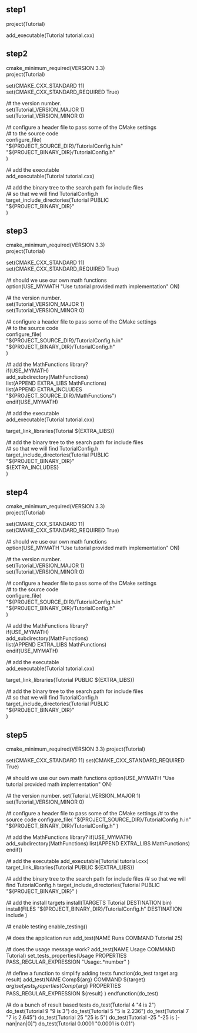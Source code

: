 ## step1
project(Tutorial)

add_executable(Tutorial tutorial.cxx)

## step2
cmake_minimum_required(VERSION 3.3)  
project(Tutorial)  

set(CMAKE_CXX_STANDARD 11)  
set(CMAKE_CXX_STANDARD_REQUIRED True)  

/# the version number.  
set(Tutorial_VERSION_MAJOR 1)  
set(Tutorial_VERSION_MINOR 0)  

/# configure a header file to pass some of the CMake settings  
/# to the source code  
configure_file(  
  "${PROJECT_SOURCE_DIR}/TutorialConfig.h.in"  
  "${PROJECT_BINARY_DIR}/TutorialConfig.h"  
  )  

/# add the executable  
add_executable(Tutorial tutorial.cxx)  

/# add the binary tree to the search path for include files  
/# so that we will find TutorialConfig.h  
target_include_directories(Tutorial PUBLIC  
                           "${PROJECT_BINARY_DIR}"  
                           )  

## step3
cmake_minimum_required(VERSION 3.3)  
project(Tutorial)  

set(CMAKE_CXX_STANDARD 11)  
set(CMAKE_CXX_STANDARD_REQUIRED True)  

/# should we use our own math functions  
option(USE_MYMATH "Use tutorial provided math implementation" ON)  

/# the version number.  
set(Tutorial_VERSION_MAJOR 1)  
set(Tutorial_VERSION_MINOR 0)  

/# configure a header file to pass some of the CMake settings  
/# to the source code  
configure_file(  
  "${PROJECT_SOURCE_DIR}/TutorialConfig.h.in"  
  "${PROJECT_BINARY_DIR}/TutorialConfig.h"  
  )  

/# add the MathFunctions library?  
if(USE_MYMATH)  
  add_subdirectory(MathFunctions)  
  list(APPEND EXTRA_LIBS MathFunctions)  
  list(APPEND EXTRA_INCLUDES "${PROJECT_SOURCE_DIR}/MathFunctions")  
endif(USE_MYMATH)  

/# add the executable  
add_executable(Tutorial tutorial.cxx)  

target_link_libraries(Tutorial ${EXTRA_LIBS})  

/# add the binary tree to the search path for include files  
/# so that we will find TutorialConfig.h  
target_include_directories(Tutorial PUBLIC  
                           "${PROJECT_BINARY_DIR}"  
                           ${EXTRA_INCLUDES}  
                           )  

## step4  
cmake_minimum_required(VERSION 3.3)  
project(Tutorial)  
  
set(CMAKE_CXX_STANDARD 11)  
set(CMAKE_CXX_STANDARD_REQUIRED True)  

/# should we use our own math functions  
option(USE_MYMATH "Use tutorial provided math implementation" ON)  

/# the version number.  
set(Tutorial_VERSION_MAJOR 1)  
set(Tutorial_VERSION_MINOR 0)  

/# configure a header file to pass some of the CMake settings  
/# to the source code  
configure_file(  
  "${PROJECT_SOURCE_DIR}/TutorialConfig.h.in"  
  "${PROJECT_BINARY_DIR}/TutorialConfig.h"  
  )  

/# add the MathFunctions library?  
if(USE_MYMATH)  
  add_subdirectory(MathFunctions)  
  list(APPEND EXTRA_LIBS MathFunctions)  
endif(USE_MYMATH)  

/# add the executable  
add_executable(Tutorial tutorial.cxx)  

target_link_libraries(Tutorial PUBLIC ${EXTRA_LIBS})  

/# add the binary tree to the search path for include files  
/# so that we will find TutorialConfig.h  
target_include_directories(Tutorial PUBLIC  
                           "${PROJECT_BINARY_DIR}"  
                           )  


## step5
cmake_minimum_required(VERSION 3.3)
project(Tutorial)

set(CMAKE_CXX_STANDARD 11)
set(CMAKE_CXX_STANDARD_REQUIRED True)

/# should we use our own math functions
option(USE_MYMATH "Use tutorial provided math implementation" ON)

/# the version number.
set(Tutorial_VERSION_MAJOR 1)
set(Tutorial_VERSION_MINOR 0)

/# configure a header file to pass some of the CMake settings
/# to the source code
configure_file(
  "${PROJECT_SOURCE_DIR}/TutorialConfig.h.in"
  "${PROJECT_BINARY_DIR}/TutorialConfig.h"
  )

/# add the MathFunctions library?
if(USE_MYMATH)
  add_subdirectory(MathFunctions)
  list(APPEND EXTRA_LIBS MathFunctions)
endif()

/# add the executable
add_executable(Tutorial tutorial.cxx)
target_link_libraries(Tutorial PUBLIC ${EXTRA_LIBS})

/# add the binary tree to the search path for include files
/# so that we will find TutorialConfig.h
target_include_directories(Tutorial PUBLIC
                           "${PROJECT_BINARY_DIR}"
                           )

/# add the install targets
install(TARGETS Tutorial DESTINATION bin)
install(FILES "${PROJECT_BINARY_DIR}/TutorialConfig.h"
  DESTINATION include
  )

/# enable testing
enable_testing()

/# does the application run
add_test(NAME Runs COMMAND Tutorial 25)

/# does the usage message work?
add_test(NAME Usage COMMAND Tutorial)
set_tests_properties(Usage
  PROPERTIES PASS_REGULAR_EXPRESSION "Usage:.*number"
  )

/# define a function to simplify adding tests
function(do_test target arg result)
  add_test(NAME Comp${arg} COMMAND ${target} ${arg})
  set_tests_properties(Comp${arg}
    PROPERTIES PASS_REGULAR_EXPRESSION ${result}
    )
endfunction(do_test)

/# do a bunch of result based tests
do_test(Tutorial 4 "4 is 2")
do_test(Tutorial 9 "9 is 3")
do_test(Tutorial 5 "5 is 2.236")
do_test(Tutorial 7 "7 is 2.645")
do_test(Tutorial 25 "25 is 5")
do_test(Tutorial -25 "-25 is [-nan|nan|0]")
do_test(Tutorial 0.0001 "0.0001 is 0.01")
